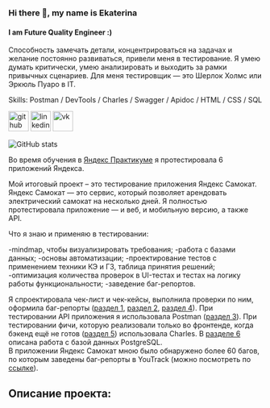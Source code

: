 ### Hi there 👋, my name is Ekaterina
#### I am Future Quality Engineer :)


Способность замечать детали, концентрироваться на задачах и желание постоянно развиваться, привели меня в тестирование. Я умею думать критически, умею анализировать и выходить за рамки привычных сценариев. Для меня тестировщик — это Шерлок Холмс или Эркюль Пуаро в IT. 


Skills: Postman / DevTools / Charles / Swagger / Apidoc / HTML / CSS / SQL



[<img src='https://cdn.jsdelivr.net/npm/simple-icons@3.0.1/icons/github.svg' alt='github' height='40'>](https://github.com/https://github.com/katarina335)  [<img src='https://cdn.jsdelivr.net/npm/simple-icons@3.0.1/icons/linkedin.svg' alt='linkedin' height='40'>](https://www.linkedin.com/in/https://www.linkedin.com/in/katerina-beregovskaya-b2484161//)  [<img src='https://cdn.jsdelivr.net/npm/simple-icons@3.0.1/icons/vk.svg' alt='vk' height='40'>](https://vk.com/id3526601)  

![GitHub stats](https://github-readme-stats.vercel.app/api?username=https://github.com/katarina335&show_icons=true)  

Во время обучения в [Яндекс Практикуме](https://practicum.yandex.ru/qa-engineer/) я протестировала 6 приложений Яндекса.<br />

Мой итоговый проект – это тестирование приложения Яндекс Самокат.
Яндекс Самокат — это сервис, который позволяет арендовать электрический самокат на несколько дней. Я полностью протестировала приложение — и веб, и мобильную версию, а также API.

Что я знаю и применяю в тестировании:

-mindmap, чтобы визуализировать требования;
-работа с базами данных;
-основы автоматизации;
-проектирование тестов с применением техники КЭ и ГЗ, таблица принятия решений;
-оптимизация количества проверок в UI-тестах и тестах на логику работы функциональности;
-заведение баг-репортов.

Я спроектировала чек-лист и чек-кейсы, выполнила проверки по ним, оформила баг-репорты ([раздел 1](#headers1), [раздел 2](#headers2), [раздел 4](#headers4)). 
При тестировании API приложения я использовала Postman ([раздел 3](#headers3)). При тестировании фичи, которую реализовали только во фронтенде, когда бэкенд ещё не готов ([раздел 5](#headers5)) использовала Charles. В [разделе 6](#headers6) описана работа с базой данных PostgreSQL.<br />
В приложении Яндекс Самокат мною было обнаружено более 60 багов, по которым заведены баг-репорты в YouTrack (можно посмотреть по [ссылке](https://elena-s.youtrack.cloud/issues?q=тег:%20Диплом)).<br />


## Описание проекта:
